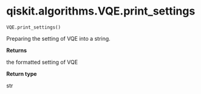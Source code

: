 # qiskit.algorithms.VQE.print\_settings

`VQE.print_settings()`

Preparing the setting of VQE into a string.

**Returns**

the formatted setting of VQE

**Return type**

str

